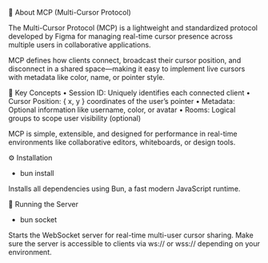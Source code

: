 📡 About MCP (Multi-Cursor Protocol)

The Multi-Cursor Protocol (MCP) is a lightweight and standardized protocol developed by Figma for managing real-time cursor presence across multiple users in collaborative applications.

MCP defines how clients connect, broadcast their cursor position, and disconnect in a shared space—making it easy to implement live cursors with metadata like color, name, or pointer style.

🔧 Key Concepts
• Session ID: Uniquely identifies each connected client
• Cursor Position: { x, y } coordinates of the user’s pointer
• Metadata: Optional information like username, color, or avatar
• Rooms: Logical groups to scope user visibility (optional)

MCP is simple, extensible, and designed for performance in real-time environments like collaborative editors, whiteboards, or design tools.

⚙️ Installation

- bun install

Installs all dependencies using Bun, a fast modern JavaScript runtime.

🚀 Running the Server

- bun socket

Starts the WebSocket server for real-time multi-user cursor sharing.
Make sure the server is accessible to clients via ws:// or wss:// depending on your environment.
